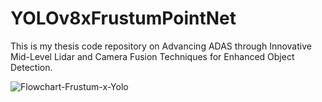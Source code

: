 # YOLOv8xFrustumPointNet
This is my thesis code repository on Advancing ADAS through Innovative Mid-Level Lidar and Camera Fusion Techniques for Enhanced Object Detection.

![Flowchart-Frustum-x-Yolo](https://github.com/user-attachments/assets/0ae1cc45-7b86-4408-bef0-c19dabda0d23)
